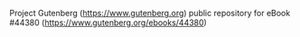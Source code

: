 Project Gutenberg (https://www.gutenberg.org) public repository for eBook #44380 (https://www.gutenberg.org/ebooks/44380)
